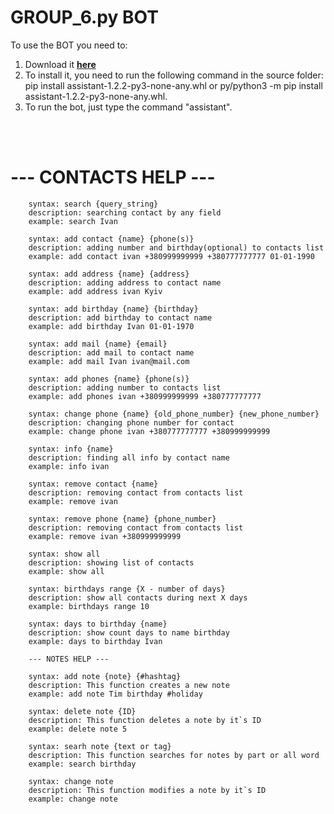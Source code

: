 # GROUP_6.py BOT

To use the BOT you need to:

1. Download it [**here**](https://github.com/andreysuha2/group_project_6/releases/tag/assistant)
2. To install it, you need to run the following command in the source folder: 
        pip install assistant-1.2.2-py3-none-any.whl or py/python3 -m pip install assistant-1.2.2-py3-none-any.whl.
3. To run the bot, just type the command "assistant".
<br/>
<br/>


# --- CONTACTS HELP ---

        syntax: search {query_string}
        description: searching contact by any field
        example: search Ivan
        
        syntax: add contact {name} {phone(s)}
        description: adding number and birthday(optional) to contacts list 
        example: add contact ivan +380999999999 +380777777777 01-01-1990
        
        syntax: add address {name} {address}
        description: adding address to contact name 
        example: add address ivan Kyiv
        
        syntax: add birthday {name} {birthday}
        description: add birthday to contact name 
        example: add birthday Ivan 01-01-1970
        
        syntax: add mail {name} {email}
        description: add mail to contact name
        example: add mail Ivan ivan@mail.com

        syntax: add phones {name} {phone(s)}
        description: adding number to contacts list 
        example: add phones ivan +380999999999 +380777777777

        syntax: change phone {name} {old_phone_number} {new_phone_number}
        description: changing phone number for contact
        example: change phone ivan +380777777777 +380999999999

        syntax: info {name}
        description: finding all info by contact name
        example: info ivan

        syntax: remove contact {name}
        description: removing contact from contacts list
        example: remove ivan

        syntax: remove phone {name} {phone_number}
        description: removing contact from contacts list
        example: remove ivan +380999999999

        syntax: show all
        description: showing list of contacts
        example: show all

        syntax: birthdays range {X - number of days}
        description: show all contacts during next X days
        example: birthdays range 10
        
        syntax: days to birthday {name}
        description: show count days to name birthday
        example: days to birthday Ivan

        --- NOTES HELP ---

        syntax: add note {note} {#hashtag}
        description: This function creates a new note
        example: add note Tim birthday #holiday

        syntax: delete note {ID}
        description: This function deletes a note by it`s ID
        example: delete note 5

        syntax: searh note {text or tag}
        description: This function searches for notes by part or all word
        example: search birthday

        syntax: change note
        description: This function modifies a note by it`s ID
        example: change note